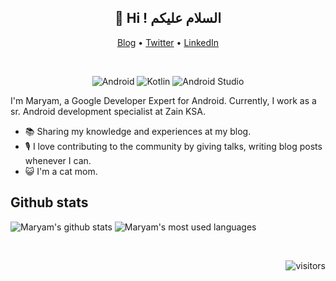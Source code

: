 <h2 align="center">👋 Hi ! السلام عليكم</h2>
<p align="center">
  <a href="https://www.mal7othify.com">Blog</a> •
  <a href="https://twitter.com/mal7othify">Twitter</a> •
  <a href="https://www.linkedin.com/in/mal7othify">LinkedIn</a>
</p>
<br/>

<div align="center">

![Android](https://img.shields.io/badge/Android-3DDC84?style=for-the-badge&logo=android&logoColor=white)
![Kotlin](https://img.shields.io/badge/kotlin-%230095D5.svg?style=for-the-badge&logo=kotlin&logoColor=white)
![Android Studio](https://img.shields.io/badge/Android%20Studio-3DDC84.svg?style=for-the-badge&logo=android-studio&logoColor=white) 
<!-- 
![Dart](https://img.shields.io/badge/dart-%230175C2.svg?style=for-the-badge&logo=dart&logoColor=white)
![Flutter](https://img.shields.io/badge/Flutter-%2302569B.svg?style=for-the-badge&logo=Flutter&logoColor=white)
![Visual Studio Code](https://img.shields.io/badge/Visual%20Studio%20Code-0078d7.svg?style=for-the-badge&logo=visual-studio-code&logoColor=white)
 -->
</div>


I'm Maryam, a Google Developer Expert for Android. Currently, I work as a sr. Android development specialist at Zain KSA.


* 📚 Sharing my knowledge and experiences at my blog.
* 🎙 I love contributing to the community by giving talks, writing blog posts whenever I can.
* 😺 I'm a cat mom.


## Github stats
![Maryam's github stats](https://github-readme-stats.vercel.app/api?username=mal7othify&count_private=true&theme=tokyonight&show_icons=true&hide=contribs,prs)
![Maryam's most used languages](https://github-readme-stats.vercel.app/api/top-langs/?username=mal7othify&langs_count=8&theme=tokyonight)


<br/>
<div align="right">

![visitors](https://visitor-badge.glitch.me/badge?page_id=mal7othify.mal7othify)

</div>
